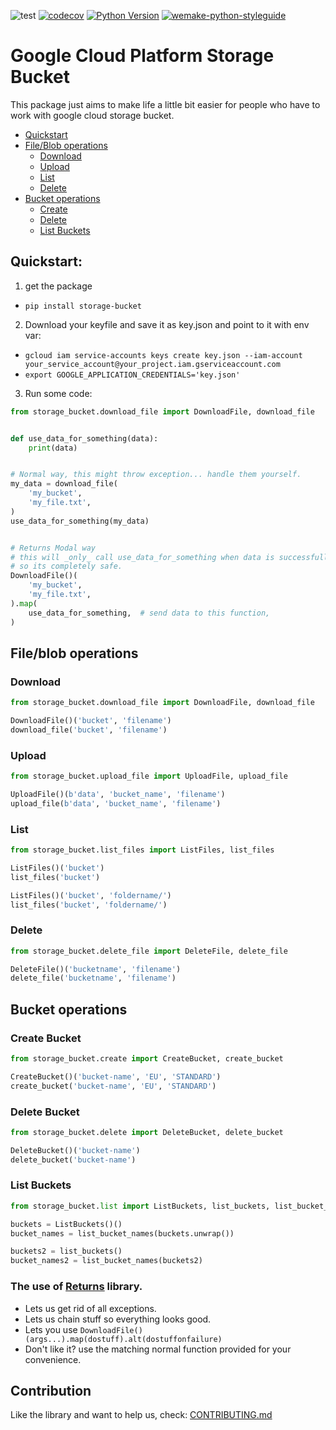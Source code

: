 ![test](https://github.com/thomasborgen/storage-bucket/workflows/test/badge.svg)
[![codecov](https://codecov.io/gh/thomasborgen/storage-bucket/branch/master/graph/badge.svg)](https://codecov.io/gh/thomasborgen/storage-bucket)
[![Python Version](https://img.shields.io/pypi/pyversions/storage-bucket.svg)](https://pypi.org/project/storage-bucket/)
[![wemake-python-styleguide](https://img.shields.io/badge/style-wemake-000000.svg)](https://github.com/wemake-services/wemake-python-styleguide)

# Google Cloud Platform Storage Bucket

This package just aims to make life a little bit easier for people who have to work with google cloud storage bucket.

* [Quickstart](#quickstart)
* [File/Blob operations](#file/blob-operations)
  * [Download](#download)
  * [Upload](#upload)
  * [List](#list)
  * [Delete](#delete)
* [Bucket operations](#bucket-operations)
  * [Create](#create-bucket)
  * [Delete](#delete-bucket)
  * [List Buckets](#list-buckets)


## Quickstart:

1. get the package
  * `pip install storage-bucket`
2. Download your keyfile and save it as key.json and point to it with env var:
  * `gcloud iam service-accounts keys create key.json --iam-account your_service_account@your_project.iam.gserviceaccount.com`
  * `export GOOGLE_APPLICATION_CREDENTIALS='key.json'`
3. Run some code:


```python
from storage_bucket.download_file import DownloadFile, download_file


def use_data_for_something(data):
    print(data)


# Normal way, this might throw exception... handle them yourself.
my_data = download_file(
    'my_bucket',
    'my_file.txt',
)
use_data_for_something(my_data)


# Returns Modal way
# this will _only_ call use_data_for_something when data is successfully downloaded.
# so its completely safe.
DownloadFile()(
    'my_bucket',
    'my_file.txt',
).map(
    use_data_for_something,  # send data to this function,
)

```

## File/blob operations

### Download

```python
from storage_bucket.download_file import DownloadFile, download_file

DownloadFile()('bucket', 'filename')
download_file('bucket', 'filename')
```

### Upload
```python
from storage_bucket.upload_file import UploadFile, upload_file

UploadFile()(b'data', 'bucket_name', 'filename')
upload_file(b'data', 'bucket_name', 'filename')
```

### List
```python
from storage_bucket.list_files import ListFiles, list_files

ListFiles()('bucket')
list_files('bucket')

ListFiles()('bucket', 'foldername/')
list_files('bucket', 'foldername/')
```

### Delete
```python
from storage_bucket.delete_file import DeleteFile, delete_file

DeleteFile()('bucketname', 'filename')
delete_file('bucketname', 'filename')
```

## Bucket operations

### Create Bucket
```python
from storage_bucket.create import CreateBucket, create_bucket

CreateBucket()('bucket-name', 'EU', 'STANDARD')
create_bucket('bucket-name', 'EU', 'STANDARD')

```

### Delete Bucket
```python
from storage_bucket.delete import DeleteBucket, delete_bucket

DeleteBucket()('bucket-name')
delete_bucket('bucket-name')

```

### List Buckets
```python
from storage_bucket.list import ListBuckets, list_buckets, list_bucket_names

buckets = ListBuckets()()
bucket_names = list_bucket_names(buckets.unwrap())

buckets2 = list_buckets()
bucket_names2 = list_bucket_names(buckets2)
```


### The use of [Returns](https://github.com/dry-python/returns) library.
  * Lets us get rid of all exceptions.
  * Lets us chain stuff so everything looks good.
  * Lets you use `DownloadFile()(args...).map(dostuff).alt(dostuffonfailure)`
  * Don't like it? use the matching normal function provided for your convenience.

## Contribution

Like the library and want to help us, check: [CONTRIBUTING.md](https://github.com/thomasborgen/storage-bucket/CONTRIBUTING.md)

